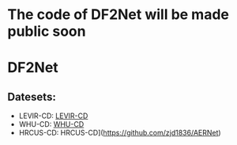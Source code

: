 # The code of DF2Net will be made public soon
# DF2Net

## Datesets:
* LEVIR-CD:
[LEVIR-CD](https://justchenhao.github.io/LEVIR/)
* WHU-CD:
[WHU-CD](https://study.rsgis.whu.edu.cn/pages/download/building_dataset.html)
* HRCUS-CD:
  HRCUS-CD](https://github.com/zjd1836/AERNet)
